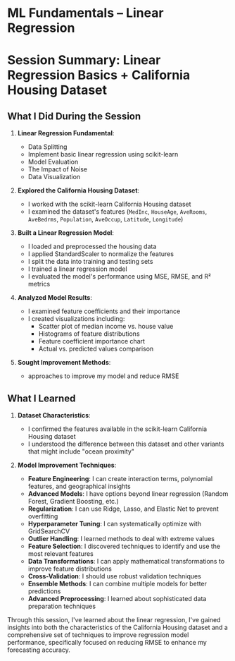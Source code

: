 # ML Fundamentals – Linear Regression 

# Session Summary: Linear Regression Basics + California Housing Dataset

## What I Did During the Session

1. **Linear Regression Fundamental**:
   - Data Splitting
   - Implement basic linear regression using scikit-learn
   - Model Evaluation
   - The Impact of Noise
   - Data Visualization

2. **Explored the California Housing Dataset**:
   - I worked with the scikit-learn California Housing dataset
   - I examined the dataset's features (`MedInc`, `HouseAge`, `AveRooms`, `AveBedrms`, `Population`, `AveOccup`, `Latitude`, `Longitude`)

3. **Built a Linear Regression Model**:
   - I loaded and preprocessed the housing data
   - I applied StandardScaler to normalize the features
   - I split the data into training and testing sets
   - I trained a linear regression model
   - I evaluated the model's performance using MSE, RMSE, and R² metrics

4. **Analyzed Model Results**:
   - I examined feature coefficients and their importance
   - I created visualizations including:
     - Scatter plot of median income vs. house value
     - Histograms of feature distributions
     - Feature coefficient importance chart
     - Actual vs. predicted values comparison

5. **Sought Improvement Methods**:
   - approaches to improve my model and reduce RMSE

## What I Learned

1. **Dataset Characteristics**:
   - I confirmed the features available in the scikit-learn California Housing dataset
   - I understood the difference between this dataset and other variants that might include "ocean proximity"

2. **Model Improvement Techniques**:
   - **Feature Engineering**: I can create interaction terms, polynomial features, and geographical insights
   - **Advanced Models**: I have options beyond linear regression (Random Forest, Gradient Boosting, etc.)
   - **Regularization**: I can use Ridge, Lasso, and Elastic Net to prevent overfitting
   - **Hyperparameter Tuning**: I can systematically optimize with GridSearchCV
   - **Outlier Handling**: I learned methods to deal with extreme values
   - **Feature Selection**: I discovered techniques to identify and use the most relevant features
   - **Data Transformations**: I can apply mathematical transformations to improve feature distributions
   - **Cross-Validation**: I should use robust validation techniques
   - **Ensemble Methods**: I can combine multiple models for better predictions
   - **Advanced Preprocessing**: I learned about sophisticated data preparation techniques

Through this session, I've learned about the linear regression, I've gained insights into both the characteristics of the California Housing dataset and a comprehensive set of techniques to improve regression model performance, specifically focused on reducing RMSE to enhance my forecasting accuracy.